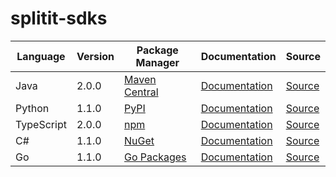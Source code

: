 # splitit-sdks


|Language|Version|Package Manager|Documentation|Source|
|-|-|-|-|-|
|Java|2.0.0|[Maven Central](https://central.sonatype.com/artifact/com.konfigthis/splitit-web-java-sdk/2.0.0)|[Documentation](https://github.com/konfig-dev/splitit-web-sdks/tree/main/java/README.md)|[Source](https://github.com/konfig-dev/splitit-web-sdks/tree/main/java)|
|Python|1.1.0|[PyPI](https://pypi.org/project/splitit-web-python-sdk/1.1.0)|[Documentation](https://github.com/konfig-dev/splitit-web-sdks/tree/main/python/README.md)|[Source](https://github.com/konfig-dev/splitit-web-sdks/tree/main/python)|
|TypeScript|2.0.0|[npm](https://www.npmjs.com/package/splitit-web-typescript-sdk/v/2.0.0)|[Documentation](https://github.com/konfig-dev/splitit-web-sdks/tree/main/typescript/README.md)|[Source](https://github.com/konfig-dev/splitit-web-sdks/tree/main/typescript)|
|C#|1.1.0|[NuGet](https://nuget.org/packages/Splitit.Web.Net/1.1.0)|[Documentation](https://github.com/konfig-dev/splitit-web-sdks/tree/main/csharp/README.md)|[Source](https://github.com/konfig-dev/splitit-web-sdks/tree/main/csharp)|
|Go|1.1.0|[Go Packages](https://pkg.go.dev/github.com/konfig-dev/splitit-web-sdks/go)|[Documentation](https://github.com/konfig-dev/splitit-web-sdks/tree/main/go/README.md)|[Source](https://github.com/konfig-dev/splitit-web-sdks/tree/main/go)|